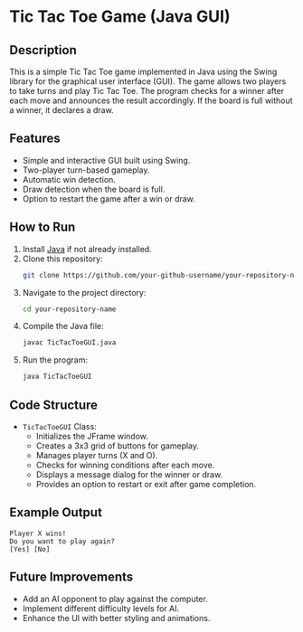 # Tic Tac Toe Game (Java GUI)

## Description
This is a simple Tic Tac Toe game implemented in Java using the Swing library for the graphical user interface (GUI). The game allows two players to take turns and play Tic Tac Toe. The program checks for a winner after each move and announces the result accordingly. If the board is full without a winner, it declares a draw.

## Features
- Simple and interactive GUI built using Swing.
- Two-player turn-based gameplay.
- Automatic win detection.
- Draw detection when the board is full.
- Option to restart the game after a win or draw.

## How to Run
1. Install [Java](https://www.java.com/en/download/) if not already installed.
2. Clone this repository:
   ```sh
   git clone https://github.com/your-github-username/your-repository-name.git
   ```
3. Navigate to the project directory:
   ```sh
   cd your-repository-name
   ```
4. Compile the Java file:
   ```sh
   javac TicTacToeGUI.java
   ```
5. Run the program:
   ```sh
   java TicTacToeGUI
   ```

## Code Structure
- `TicTacToeGUI` Class:
  - Initializes the JFrame window.
  - Creates a 3x3 grid of buttons for gameplay.
  - Manages player turns (X and O).
  - Checks for winning conditions after each move.
  - Displays a message dialog for the winner or draw.
  - Provides an option to restart or exit after game completion.

## Example Output
```
Player X wins!
Do you want to play again?
[Yes] [No]
```

## Future Improvements
- Add an AI opponent to play against the computer.
- Implement different difficulty levels for AI.
- Enhance the UI with better styling and animations.


